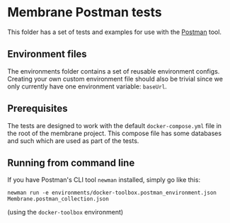 # Membrane Postman tests

This folder has a set of tests and examples for use with the [Postman](https://www.getpostman.com/) tool.

## Environment files

The environments folder contains a set of reusable environment configs. Creating your own custom environment file should also be trivial since we only currently have one environment variable: `baseUrl`. 

## Prerequisites

The tests are designed to work with the default `docker-compose.yml` file in the root of the membrane project. This compose file has some databases and such which are used as part of the tests.

## Running from command line

If you have Postman's CLI tool `newman` installed, simply go like this:

```
newman run -e environments/docker-toolbox.postman_environment.json Membrane.postman_collection.json
```
(using the `docker-toolbox` environment)

